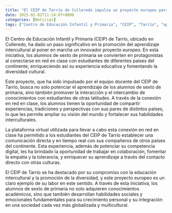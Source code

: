 ```yaml
---
title: "El CEIP de Tarrío de Culleredo impulsa un proyecto europeo para fomentar el aprendizaje intercultural"
date: 2025-02-02T11:14:07+0000
categories: [Noticias]
tags: ["Centro de Educación Infantil y Primaria", "CEIP", "Tarrío", "aprendizaje intercultural", "proyecto europeo", "diversidad cultural", "interacción", "intercambio de conocimientos", "competencia digital."]
---
```


El Centro de Educación Infantil y Primaria (CEIP) de Tarrío, ubicado en Culleredo, ha dado un paso significativo en la promoción del aprendizaje intercultural al poner en marcha un innovador proyecto europeo. En esta iniciativa, los alumnos de sexto de primaria se convierten en protagonistas al conectarse en red en clase con estudiantes de diferentes países del continente, enriqueciendo así su experiencia educativa y fomentando la diversidad cultural.

Este proyecto, que ha sido impulsado por el equipo docente del CEIP de Tarrío, busca no solo potenciar el aprendizaje de los alumnos de sexto de primaria, sino también promover la interacción y el intercambio de conocimientos con estudiantes de otras latitudes. A través de la conexión en red en clase, los alumnos tienen la oportunidad de compartir experiencias, tradiciones y perspectivas con sus pares de distintos países, lo que les permite ampliar su visión del mundo y fortalecer sus habilidades interculturales.

La plataforma virtual utilizada para llevar a cabo esta conexión en red en clase ha permitido a los estudiantes del CEIP de Tarrío establecer una comunicación directa y en tiempo real con sus compañeros de otros países del continente. Esta experiencia, además de potenciar su competencia digital, les ha brindado la oportunidad de trabajar en colaboración, fomentar la empatía y la tolerancia, y enriquecer su aprendizaje a través del contacto directo con otras culturas.

El CEIP de Tarrío se ha destacado por su compromiso con la educación intercultural y la promoción de la diversidad, y este proyecto europeo es un claro ejemplo de su labor en este sentido. A través de esta iniciativa, los alumnos de sexto de primaria no solo adquieren conocimientos académicos, sino que también desarrollan habilidades sociales y emocionales fundamentales para su crecimiento personal y su integración en una sociedad cada vez más globalizada y multicultural.
    
